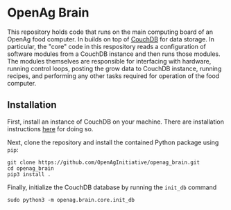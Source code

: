 OpenAg Brain
============

This repository holds code that runs on the main computing board of an OpenAg
food computer. In builds on top of [CouchDB](http://couchdb.apache.org/) for
data storage. In particular, the "core" code in this respository reads a
configuration of software modules from a CouchDB instance and then runs those
modules. The modules themselves are responsible for interfacing with hardware,
running control loops, posting the grow data to CouchDB instance, running
recipes, and performing any other tasks required for operation of the food
computer.

Installation
------------

First, install an instance of CouchDB on your machine. There are installation
instructions [here](http://docs.couchdb.org/en/1.6.1/install/index.html) for
doing so.

Next, clone the repository and install the contained Python package using
`pip`:

    git clone https://github.com/OpenAgInitiative/openag_brain.git
    cd openag_brain
    pip3 install .

Finally, initialize the CouchDB database by running the `init_db` command

    sudo python3 -m openag.brain.core.init_db
